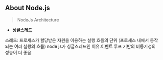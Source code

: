 ## About Node.js
> NodeJs Architecture
+ **싱글스레드**

스레드: 프로세스가 할당받은 자원을 이용하는 실행 흐름의 단위 (프로세스 내에서 동작되는 여러 실행의 흐름)
node js가 싱글스레드인 이유:이벤트 루프 기반의 비동기성의 성능이 더 좋음


